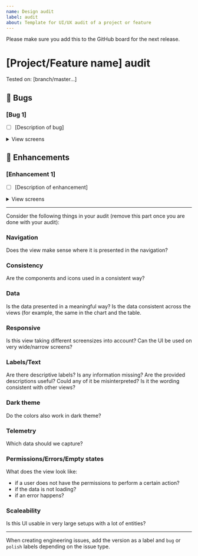 ```yaml
---
name: Design audit
label: audit
about: Template for UI/UX audit of a project or feature
---
```


Please make sure you add this to the GitHub board for the next release.

# [Project/Feature name] audit

Tested on: [branch/master...]

## 🐛 Bugs

### [Bug 1]

- [ ] [Description of bug]
<details>
<summary>View screens</summary>
// screenshot goes here
</details>

## 🌟 Enhancements

### [Enhancement 1]

- [ ] [Description of enhancement]
<details>
<summary>View screens</summary>
// screenshot goes here
</details>



-----
Consider the following things in your audit (remove this part once you are done with your audit):

### Navigation
Does the view make sense where it is presented in the navigation?

### Consistency
Are the components and icons used in a consistent way?

### Data
Is the data presented in a meaningful way?
Is the data consistent across the views (for example, the same in the chart and the table.

### Responsive
Is this view taking different screensizes into account? Can the UI be used on very wide/narrow screens?

### Labels/Text
Are there descriptive labels? Is any information missing? Are the provided descriptions useful? Could any of it be misinterpreted? Is it the wording consistent with other views?

### Dark theme
Do the colors also work in dark theme?

### Telemetry
Which data should we capture?

### Permissions/Errors/Empty states
What does the view look like:
- if a user does not have the permissions to perform a certain action?
- if the data is not loading?
- if an error happens?

### Scaleability
Is this UI usable in very large setups with a lot of entities?

-----

When creating engineering issues, add the version as a label and `bug` or `polish` labels depending on the issue type.
